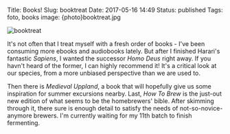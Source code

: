 Title: Books!
Slug: booktreat
Date: 2017-05-16 14:49
Status: published
Tags: foto, books
image: {photo}booktreat.jpg

![booktreat]({photo}booktreat.jpg "booktreat")

It's not often that I treat myself with a fresh order of books  -  I've been
consuming more ebooks and audiobooks lately. But after I finished Harari's
fantastic _Sapiens_, I wanted the successor _Homo Deus_ right away. If you
havn't heard of the former, I can highly recommend it! It's a critical
look at our species, from a more unbiased perspective than we are used to.

Then there is _Medieval Uppland_, a book that will hopefully give us some
inspiration for summer excursions nearby. Last, _How To Brew_ is the
just-out new edition of what seems to be the homebrewers' bible. After skimming
through it, there sure is enough detail to satisfy the needs of
not-so-novice-anymore brewers. I'm currently waiting for my 11th batch to
finish fermenting.
